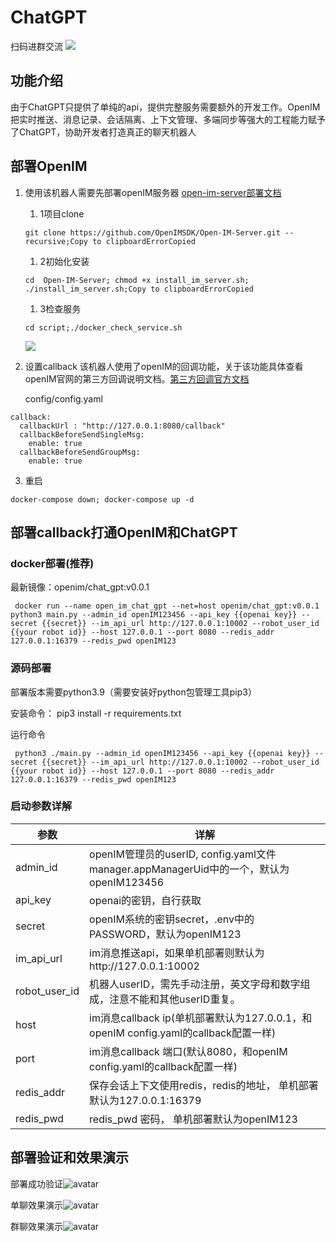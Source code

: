 # ChatGPT
扫码进群交流
![](https://github.com/EthanForAi/ChatGPT/blob/main/img/wechat.jpg)
## 功能介绍

由于ChatGPT只提供了单纯的api，提供完整服务需要额外的开发工作。OpenIM把实时推送、消息记录、会话隔离、上下文管理、多端同步等强大的工程能力赋予了ChatGPT，协助开发者打造真正的聊天机器人

## 部署OpenIM

1. 使用该机器人需要先部署openIM服务器 [open-im-server部署文档](https://doc.rentsoft.cn/#/v2/validation/all)

   1. 1项目clone

   ```
   git clone https://github.com/OpenIMSDK/Open-IM-Server.git --recursive;Copy to clipboardErrorCopied
   ```

   1. 2初始化安装

   ```
   cd  Open-IM-Server; chmod +x install_im_server.sh; ./install_im_server.sh;Copy to clipboardErrorCopied
   ```

   1. 3检查服务

   ```
   cd script;./docker_check_service.sh
   ```

   ![](https://github.com/EthanForAi/ChatGPT/blob/main/docs/docker_success.png)

2. 设置callback
   该机器人使用了openIM的回调功能，关于该功能具体查看openIM官网的第三方回调说明文档。[第三方回调官方文档](https://doc.rentsoft.cn/#/callback/callback)

   config/config.yaml

```
callback:
  callbackUrl : "http://127.0.0.1:8080/callback"
  callbackBeforeSendSingleMsg:
    enable: true 
  callbackBeforeSendGroupMsg:
    enable: true
```

3. 重启

```
docker-compose down; docker-compose up -d
```

## 部署callback打通OpenIM和ChatGPT

### docker部署(推荐)

最新镜像：openim/chat_gpt:v0.0.1

```
 docker run --name open_im_chat_gpt --net=host openim/chat_gpt:v0.0.1 python3 main.py --admin_id openIM123456 --api_key {{openai key}} --secret {{secret}} --im_api_url http://127.0.0.1:10002 --robot_user_id {{your robot id}} --host 127.0.0.1 --port 8080 --redis_addr 127.0.0.1:16379 --redis_pwd openIM123
```

###  源码部署

部署版本需要python3.9（需要安装好python包管理工具pip3）

安装命令： pip3 install -r requirements.txt

运行命令

```
 python3 ./main.py --admin_id openIM123456 --api_key {{openai key}} --secret {{secret}} --im_api_url http://127.0.0.1:10002 --robot_user_id {{your robot id}} --host 127.0.0.1 --port 8080 --redis_addr 127.0.0.1:16379 --redis_pwd openIM123
```

### 启动参数详解

| 参数          | 详解                                                         |
| ------------- | ------------------------------------------------------------ |
| admin_id      | openIM管理员的userID, config.yaml文件manager.appManagerUid中的一个，默认为openIM123456 |
| api_key       | openai的密钥，自行获取                                       |
| secret        | openIM系统的密钥secret，.env中的PASSWORD，默认为openIM123    |
| im_api_url    | im消息推送api，如果单机部署则默认为http://127.0.0.1:10002    |
| robot_user_id | 机器人userID，需先手动注册，英文字母和数字组成，注意不能和其他userID重复。 |
| host          | im消息callback ip(单机部署默认为127.0.0.1，和openIM config.yaml的callback配置一样) |
| port          | im消息callback 端口(默认8080，和openIM config.yaml的callback配置一样) |
| redis_addr    | 保存会话上下文使用redis，redis的地址， 单机部署默认为127.0.0.1:16379 |
| redis_pwd     | redis_pwd 密码， 单机部署默认为openIM123                     |


## 部署验证和效果演示

部署成功验证![avatar](https://github.com/EthanForAi/ChatGPT/blob/main/img/deploy.png)

单聊效果演示![avatar](https://github.com/EthanForAi/ChatGPT/blob/main/img/single.jpg)


群聊效果演示![avatar](https://github.com/EthanForAi/ChatGPT/blob/main/img/group.jpg)

